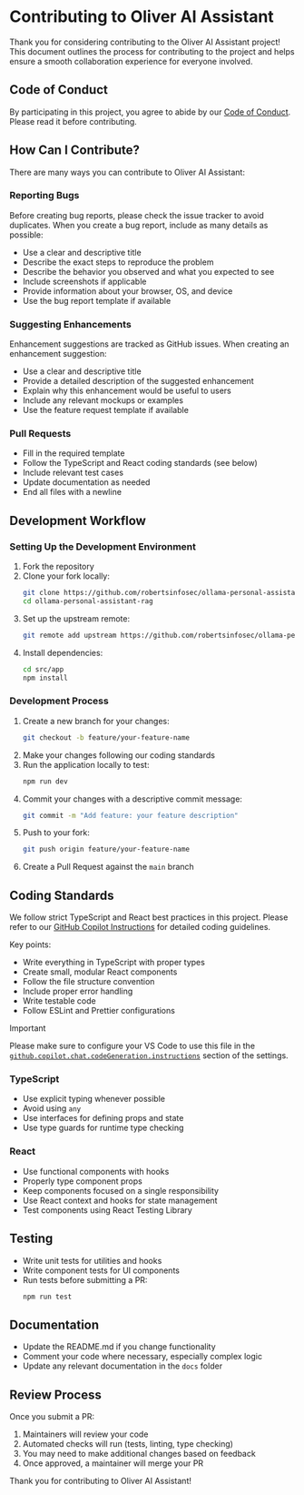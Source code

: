 # Contributing to Oliver AI Assistant

Thank you for considering contributing to the Oliver AI Assistant project! This document outlines the process for contributing to the project and helps ensure a smooth collaboration experience for everyone involved.

## Code of Conduct

By participating in this project, you agree to abide by our [Code of Conduct](CODE_OF_CONDUCT.md). Please read it before contributing.

## How Can I Contribute?

There are many ways you can contribute to Oliver AI Assistant:

### Reporting Bugs

Before creating bug reports, please check the issue tracker to avoid duplicates. When you create a bug report, include as many details as possible:

- Use a clear and descriptive title
- Describe the exact steps to reproduce the problem
- Describe the behavior you observed and what you expected to see
- Include screenshots if applicable
- Provide information about your browser, OS, and device
- Use the bug report template if available

### Suggesting Enhancements

Enhancement suggestions are tracked as GitHub issues. When creating an enhancement suggestion:

- Use a clear and descriptive title
- Provide a detailed description of the suggested enhancement
- Explain why this enhancement would be useful to users
- Include any relevant mockups or examples
- Use the feature request template if available

### Pull Requests

- Fill in the required template
- Follow the TypeScript and React coding standards (see below)
- Include relevant test cases
- Update documentation as needed
- End all files with a newline

## Development Workflow

### Setting Up the Development Environment

1. Fork the repository
2. Clone your fork locally:
   ```bash
   git clone https://github.com/robertsinfosec/ollama-personal-assistant-rag.git
   cd ollama-personal-assistant-rag
   ```
3. Set up the upstream remote:
   ```bash
   git remote add upstream https://github.com/robertsinfosec/ollama-personal-assistant-rag.git
   ```
4. Install dependencies:
   ```bash
   cd src/app
   npm install
   ```

### Development Process

1. Create a new branch for your changes:
   ```bash
   git checkout -b feature/your-feature-name
   ```
2. Make your changes following our coding standards
3. Run the application locally to test:
   ```bash
   npm run dev
   ```
4. Commit your changes with a descriptive commit message:
   ```bash
   git commit -m "Add feature: your feature description"
   ```
5. Push to your fork:
   ```bash
   git push origin feature/your-feature-name
   ```
6. Create a Pull Request against the `main` branch

## Coding Standards

We follow strict TypeScript and React best practices in this project. Please refer to our [GitHub Copilot Instructions](.github/copilot-instructions.md) for detailed coding guidelines.

Key points:

- Write everything in TypeScript with proper types
- Create small, modular React components
- Follow the file structure convention
- Include proper error handling
- Write testable code
- Follow ESLint and Prettier configurations

> [!IMPORTANT]
> Please make sure to configure your VS Code to use this file in the [`github.copilot.chat.codeGeneration.instructions`](vscode://settings/github.copilot.chat.codeGeneration.instructions) section of the settings.

### TypeScript

- Use explicit typing whenever possible
- Avoid using `any`
- Use interfaces for defining props and state
- Use type guards for runtime type checking

### React

- Use functional components with hooks
- Properly type component props
- Keep components focused on a single responsibility
- Use React context and hooks for state management
- Test components using React Testing Library

## Testing

- Write unit tests for utilities and hooks
- Write component tests for UI components
- Run tests before submitting a PR:
  ```bash
  npm run test
  ```

## Documentation

- Update the README.md if you change functionality
- Comment your code where necessary, especially complex logic
- Update any relevant documentation in the `docs` folder

## Review Process

Once you submit a PR:

1. Maintainers will review your code
2. Automated checks will run (tests, linting, type checking)
3. You may need to make additional changes based on feedback
4. Once approved, a maintainer will merge your PR

Thank you for contributing to Oliver AI Assistant!
